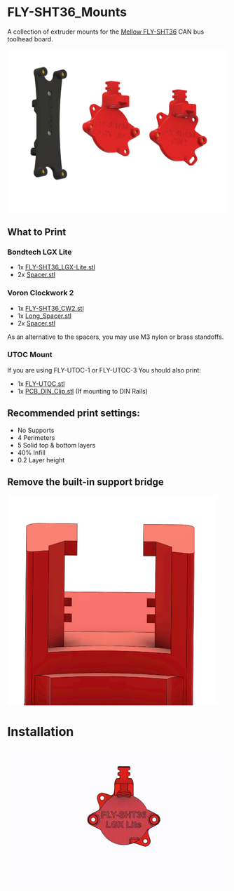 # FLY-SHT36_Mounts
A collection of extruder mounts for the [Mellow FLY-SHT36](https://github.com/Mellow-3D/Klipper-CAN-Toolboards) CAN bus toolhead board.

![Cad Overview](Images/cad_1.png)

## What to Print

### Bondtech LGX Lite

 - 1x [FLY-SHT36_LGX-Lite.stl](STL/FLY-SHT36_LGX-Lite.stl)
 - 2x [Spacer.stl](STL/Spacer.stl) 
 

 ### Voron Clockwork 2 
 
 - 1x [FLY-SHT36_CW2.stl](STL/FLY-SHT36_CW2.stl)
 - 1x [Long_Spacer.stl](STL/Long_Spacer.stl)
 - 2x [Spacer.stl](STL/Spacer.stl) 

As an alternative to the spacers, you may use M3 nylon or brass standoffs.

### UTOC Mount

If you are using FLY-UTOC-1 or FLY-UTOC-3 You should also print:
 - 1x [FLY-UTOC.stl](STL/FLY-UTOC.stl)
 - 1x [PCB_DIN_Clip.stl](STL/PCB_DIN_Clip.stl) (If mounting to DIN Rails)

 
## Recommended print settings:

 - No Supports
 - 4 Perimeters
 - 5 Solid top & bottom layers
 - 40% Infill
 - 0.2 Layer height

## Remove the built-in support bridge

![Bridge Removal](Images/bridge_removal.gif)


# Installation

![Installation](Images/FlySHT36.gif)
